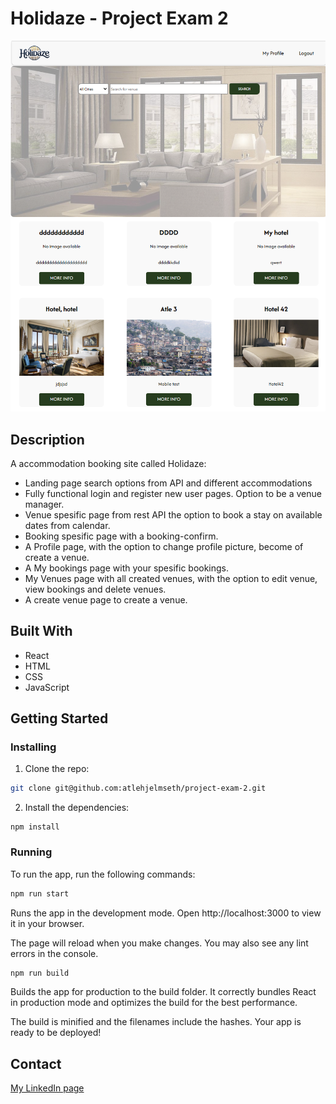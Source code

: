 # Holidaze - Project Exam 2

![image](https://github.com/atlehjelmseth/project-exam-2/blob/main/src/holidaze_git.png)


## Description

A accommodation booking site called Holidaze:

- Landing page search options from API and different accommodations
- Fully functional login and register new user pages. Option to be a venue manager.
- Venue spesific page from rest API the option to book a stay on available dates from calendar.
- Booking spesific page with a booking-confirm. 
- A Profile page, with the option to change profile picture, become of create a venue.
- A My bookings page with your spesific bookings. 
- My Venues page with all created venues, with the option to edit venue, view bookings and delete venues. 
- A create venue page to create a venue. 

## Built With

- React
- HTML
- CSS
- JavaScript

## Getting Started

### Installing

1. Clone the repo:

```bash
git clone git@github.com:atlehjelmseth/project-exam-2.git
```

2. Install the dependencies:

```
npm install
```

### Running

To run the app, run the following commands:

```bash
npm run start
```

Runs the app in the development mode.
Open http://localhost:3000 to view it in your browser.

The page will reload when you make changes.
You may also see any lint errors in the console.

```bash
npm run build
```
Builds the app for production to the build folder.
It correctly bundles React in production mode and optimizes the build for the best performance.

The build is minified and the filenames include the hashes.
Your app is ready to be deployed!

## Contact
[My LinkedIn page](https://www.linkedin.com/in/atle-reinfjord-andersen-hjelmseth-42709b30/)
